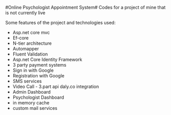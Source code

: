 
#Online Psychologist Appointment System#
Codes for a project of mine that is not currently live

Some features of the project and technologies used:
* Asp.net core mvc
* Ef-core
* N-tier architecture
* Automapper
* Fluent Validation
* Asp.net Core Identity Framework
* 3 party payment systems
* Sign in with Google
* Registration with Google
* SMS services
* Video Call - 3.part api daly.co integration
* Admin Dashboard
* Psychologist Dashboard
* in memory cache
* custom mail services

